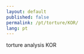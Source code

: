```yaml
---
layout: default
published: false
permalink: /pt/torture/KOR/
lang: pt
---
```


torture analysis KOR

